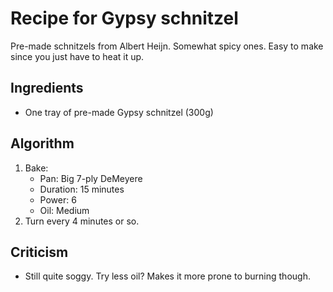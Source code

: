 Recipe for Gypsy schnitzel
============================
Pre-made schnitzels from Albert Heijn. Somewhat spicy ones. Easy to make since you just have to heat it up.

Ingredients
-----------
- One tray of pre-made Gypsy schnitzel (300g)

Algorithm
---------
1. Bake:
	- Pan: Big 7-ply DeMeyere
	- Duration: 15 minutes
	- Power: 6
	- Oil: Medium
2. Turn every 4 minutes or so.

Criticism
---------
- Still quite soggy. Try less oil? Makes it more prone to burning though.